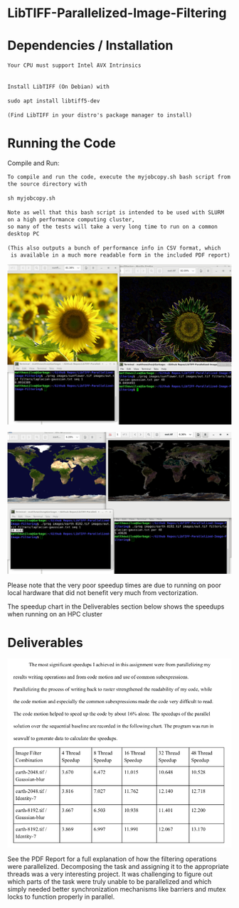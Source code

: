# LibTIFF-Parallelized-Image-Filtering

# Dependencies / Installation

	Your CPU must support Intel AVX Intrinsics
	
	
	Install LibTIFF (On Debian) with
	
	sudo apt install libtiff5-dev
	
	(Find LibTIFF in your distro's package manager to install)
	
# Running the Code

Compile and Run:
	
	To compile and run the code, execute the myjobcopy.sh bash script from the source directory with
	
	sh myjobcopy.sh
	
	Note as well that this bash script is intended to be used with SLURM on a high performance computing cluster,
	so many of the tests will take a very long time to run on a common desktop PC
	
	(This also outputs a bunch of performance info in CSV format, which 
	 is available in a much more readable form in the included PDF report)

![](readmeImages/SunflowerExample.png)

![](readmeImages/EarthExample.png)

Please note that the very poor speedup times are due to running on poor local hardware that did not benefit
very much from vectorization.

The speedup chart in the Deliverables section below shows the speedups when running on an HPC cluster

# Deliverables

![](readmeImages/speedupReport.png)

See the PDF Report for a full explanation of how the filtering operations were parallelized. Decomposing the
task and assigning it to the appropriate threads was a very interesting project. It was challenging to figure out
which parts of the task were truly unable to be parallelized and which simply needed better synchronization mechanisms
like barriers and mutex locks to function properly in parallel.